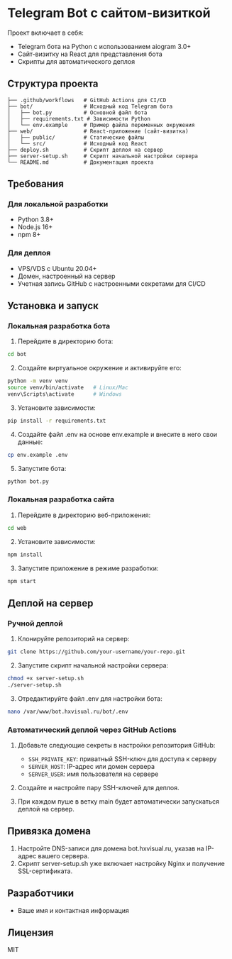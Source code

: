 # Telegram Bot с сайтом-визиткой

Проект включает в себя:
- Telegram бота на Python с использованием aiogram 3.0+
- Сайт-визитку на React для представления бота
- Скрипты для автоматического деплоя

## Структура проекта

```
├── .github/workflows   # GitHub Actions для CI/CD
├── bot/                # Исходный код Telegram бота
│   ├── bot.py          # Основной файл бота
│   ├── requirements.txt # Зависимости Python
│   └── env.example     # Пример файла переменных окружения
├── web/                # React-приложение (сайт-визитка)
│   ├── public/         # Статические файлы
│   └── src/            # Исходный код React
├── deploy.sh           # Скрипт деплоя на сервер
├── server-setup.sh     # Скрипт начальной настройки сервера
└── README.md           # Документация проекта
```

## Требования

### Для локальной разработки
- Python 3.8+
- Node.js 16+
- npm 8+

### Для деплоя
- VPS/VDS с Ubuntu 20.04+
- Домен, настроенный на сервер
- Учетная запись GitHub с настроенными секретами для CI/CD

## Установка и запуск

### Локальная разработка бота

1. Перейдите в директорию бота:
```bash
cd bot
```

2. Создайте виртуальное окружение и активируйте его:
```bash
python -m venv venv
source venv/bin/activate   # Linux/Mac
venv\Scripts\activate      # Windows
```

3. Установите зависимости:
```bash
pip install -r requirements.txt
```

4. Создайте файл .env на основе env.example и внесите в него свои данные:
```bash
cp env.example .env
```

5. Запустите бота:
```bash
python bot.py
```

### Локальная разработка сайта

1. Перейдите в директорию веб-приложения:
```bash
cd web
```

2. Установите зависимости:
```bash
npm install
```

3. Запустите приложение в режиме разработки:
```bash
npm start
```

## Деплой на сервер

### Ручной деплой

1. Клонируйте репозиторий на сервер:
```bash
git clone https://github.com/your-username/your-repo.git
```

2. Запустите скрипт начальной настройки сервера:
```bash
chmod +x server-setup.sh
./server-setup.sh
```

3. Отредактируйте файл .env для настройки бота:
```bash
nano /var/www/bot.hxvisual.ru/bot/.env
```

### Автоматический деплой через GitHub Actions

1. Добавьте следующие секреты в настройки репозитория GitHub:
   - `SSH_PRIVATE_KEY`: приватный SSH-ключ для доступа к серверу
   - `SERVER_HOST`: IP-адрес или домен сервера
   - `SERVER_USER`: имя пользователя на сервере

2. Создайте и настройте пару SSH-ключей для деплоя.

3. При каждом пуше в ветку main будет автоматически запускаться деплой на сервер.

## Привязка домена

1. Настройте DNS-записи для домена bot.hxvisual.ru, указав на IP-адрес вашего сервера.
2. Скрипт server-setup.sh уже включает настройку Nginx и получение SSL-сертификата.

## Разработчики

- Ваше имя и контактная информация

## Лицензия

MIT 